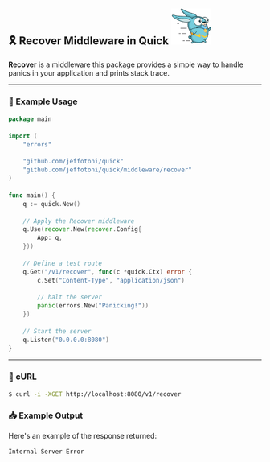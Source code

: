 ## 🎗️ Recover Middleware in Quick ![Quick Logo](/quick.png)

**Recover** is a middleware this package provides a simple way to handle panics in your application and prints stack trace.

---
### 🧩 Example Usage
```go
package main

import (
	"errors"

	"github.com/jeffotoni/quick"
	"github.com/jeffotoni/quick/middleware/recover"
)

func main() {
	q := quick.New()

	// Apply the Recover middleware
	q.Use(recover.New(recover.Config{
		App: q,
	}))

	// Define a test route
	q.Get("/v1/recover", func(c *quick.Ctx) error {
		c.Set("Content-Type", "application/json")

		// halt the server
		panic(errors.New("Panicking!"))
	})

	// Start the server
	q.Listen("0.0.0.0:8080")
}
```

---
### 📌 cURL
```bash
$ curl -i -XGET http://localhost:8080/v1/recover
```

### 📥 Example Output

Here's an example of the response returned:

```sh
Internal Server Error
```
